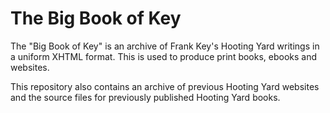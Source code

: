 # The Big Book of Key

The "Big Book of Key" is an archive of Frank Key's Hooting Yard writings in a uniform XHTML format. This is used to produce print books, ebooks and websites. 

This repository also contains an archive of previous Hooting Yard websites and the source files for previously published Hooting Yard books.
